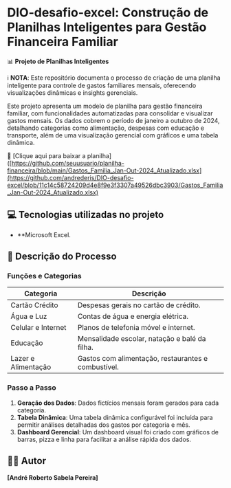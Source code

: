 # DIO-desafio-excel: Construção de Planilhas Inteligentes para Gestão Financeira Familiar

📊 **Projeto de Planilhas Inteligentes**

ℹ️ **NOTA**: Este repositório documenta o processo de criação de uma planilha inteligente para controle de gastos familiares mensais, oferecendo visualizações dinâmicas e insights gerenciais.

Este projeto apresenta um modelo de planilha para gestão financeira familiar, com funcionalidades automatizadas para consolidar e visualizar gastos mensais. Os dados cobrem o período de janeiro a outubro de 2024, detalhando categorias como alimentação, despesas com educação e transporte, além de uma visualização gerencial com gráficos e uma tabela dinâmica.

📄 [Clique aqui para baixar a planilha]([https://github.com/seuusuario/planilha-financeira/blob/main/Gastos_Familia_Jan-Out-2024_Atualizado.xlsx](https://github.com/andrederis/DIO-desafio-excel/blob/11c14c58724209d4e8f9e3f3307a49526dbc3903/Gastos_Familia_Jan-Out-2024_Atualizado.xlsx)

## 💻 Tecnologias utilizadas no projeto
- **Microsoft Excel.

## 🧠 Descrição do Processo

### Funções e Categorias

| Categoria          | Descrição                                                                                   |
|--------------------|---------------------------------------------------------------------------------------------|
| Cartão Crédito     | Despesas gerais no cartão de crédito.                                                      |
| Água e Luz         | Contas de água e energia elétrica.                                                         |
| Celular e Internet | Planos de telefonia móvel e internet.                                                      |
| Educação           | Mensalidade escolar, natação e balé da filha.                                              |
| Lazer e Alimentação| Gastos com alimentação, restaurantes e combustível.                                        |

### Passo a Passo

1. **Geração dos Dados**: Dados fictícios mensais foram gerados para cada categoria.
2. **Tabela Dinâmica**: Uma tabela dinâmica configurável foi incluída para permitir análises detalhadas dos gastos por categoria e mês.
3. **Dashboard Gerencial**: Um dashboard visual foi criado com gráficos de barras, pizza e linha para facilitar a análise rápida dos dados.

## 👨‍💻 Autor

**[André Roberto Sabela Pereira]**

